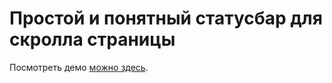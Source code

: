 # Простой и понятный статусбар для скролла страницы

Посмотреть демо [можно здесь](https://gsvart.github.io/scroll-progressbar/).